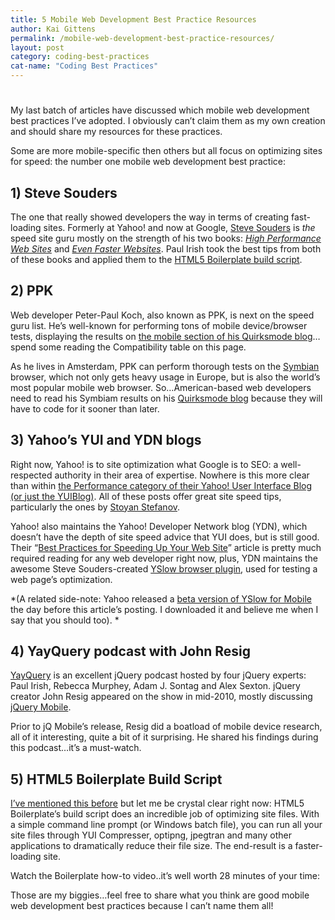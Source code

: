 ```yaml
---
title: 5 Mobile Web Development Best Practice Resources
author: Kai Gittens
permalink: /mobile-web-development-best-practice-resources/
layout: post
category: coding-best-practices
cat-name: "Coding Best Practices"
---
```

# 

My last batch of articles have discussed which mobile web development best practices I’ve adopted. I obviously can’t claim them as my own creation and should share my resources for these practices.

Some are more mobile-specific then others but all focus on optimizing sites for speed: the number one mobile web development best practice:

## 1) Steve Souders

The one that really showed developers the way in terms of creating fast-loading sites. Formerly at Yahoo! and now at Google, [Steve Souders][1] is *the* speed site guru mostly on the strength of his two books: [*High Performance Web Sites*][2] and [*Even Faster Websites*][3]. Paul Irish took the best tips from both of these books and applied them to the [HTML5 Boilerplate build script][4]. 

 [1]: http://stevesouders.com/
 [2]: http://www.amazon.com/gp/product/0596529309?ie=UTF8&tag=stevsoud-20&linkCode=as2&camp=1789&creative=9325&creativeASIN=0596529309
 [3]: http://www.amazon.com/gp/product/0596522304?ie=UTF8&tag=stevsoud-20&linkCode=as2&camp=1789&creative=9325&creativeASIN=0596522304
 [4]: http://html5boilerplate.com/docs/#Build-script

## 2) PPK

Web developer Peter-Paul Koch, also known as PPK, is next on the speed guru list. He’s well-known for performing tons of mobile device/browser tests, displaying the results on [the mobile section of his Quirksmode blog][5]…spend some reading the Compatibility table on this page.

 [5]: http://www.quirksmode.org/mobile/

As he lives in Amsterdam, PPK can perform thorough tests on the [Symbian][6] browser, which not only gets heavy usage in Europe, but is also the world’s most popular mobile web browser. So…American-based web developers need to read his Symbiam results on his [Quirksmode blog][7] because they will have to code for it sooner than later.

 [6]: http://symbian.nokia.com/
 [7]: http://www.quirksmode.org/

## 3) Yahoo’s YUI and YDN blogs

Right now, Yahoo! is to site optimization what Google is to SEO: a well-respected authority in their area of expertise. Nowhere is this more clear than within [the Performance category of their Yahoo! User Interface Blog (or just the YUIBlog)][8]. All of these posts offer great site speed tips, particularly the ones by [Stoyan Stefanov][9].

 [8]: http://www.yuiblog.com/blog/category/performance/
 [9]: http://www.phpied.com/

Yahoo! also maintains the Yahoo! Developer Network blog (YDN), which doesn’t have the depth of site speed advice that YUI does, but is still good. Their “[Best Practices for Speeding Up Your Web Site][10]” article is pretty much required reading for any web developer right now, plus, YDN maintains the awesome Steve Souders-created [YSlow browser plugin][11], used for testing a web page’s optimization. 

 [10]: http://developer.yahoo.com/performance/rules.html
 [11]: http://developer.yahoo.com/yslow/

*(A related side-note: Yahoo released a [beta version of YSlow for Mobile][12] the day before this article’s posting. I downloaded it and believe me when I say that you should too). *

 [12]: http://developer.yahoo.com/blogs/ydn/posts/2011/06/yslowmobile/

## 4) YayQuery podcast with John Resig

[YayQuery][13] is an excellent jQuery podcast hosted by four jQuery experts: Paul Irish, Rebecca Murphey, Adam J. Sontag and Alex Sexton. jQuery creator John Resig appeared on the show in mid-2010, mostly discussing [jQuery Mobile][14].

 [13]: http://yayquery.com/
 [14]: http://jquerymobile.com/

Prior to jQ Mobile’s release, Resig did a boatload of mobile device research, all of it interesting, quite a bit of it surprising. He shared his findings during this podcast…it’s a must-watch.



## 5) HTML5 Boilerplate Build Script

[I’ve mentioned this before][15] but let me be crystal clear right now: HTML5 Boilerplate’s build script does an incredible job of optimizing site files. With a simple command line prompt (or Windows batch file), you can run all your site files through YUI Compresser, optipng, jpegtran and many other applications to dramatically reduce their file size. The end-result is a faster-loading site. 

 [15]: http://kaidez.com/html5-boilerplate-version-1/

Watch the Boilerplate how-to video..it’s well worth 28 minutes of your time:



Those are my biggies…feel free to share what you think are good mobile web development best practices because I can’t name them all!